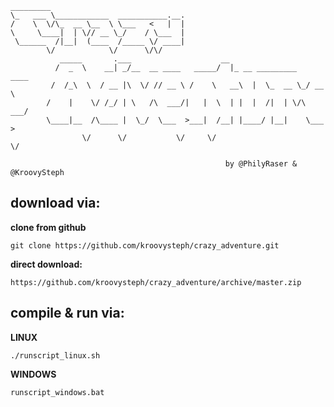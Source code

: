 	_________                              
	\_   ___ \____________  ___________.__.
	/    \  \/\_  __ \__  \ \___   <   |  |
	\     \____|  | \// __ \_/    / \___  |
	 \______  /|__|  (____  /_____ \/ ____|
	        \/            \/      \/\/     
	           _____       .___                    __                        
	          /  _  \    __| _/__  __ ____   _____/  |_ __ _________   ____  
	         /  /_\  \  / __ |\  \/ // __ \ /    \   __\  |  \_  __ \_/ __ \ 
	        /    |    \/ /_/ | \   /\  ___/|   |  \  | |  |  /|  | \/\  ___/ 
	        \____|__  /\____ |  \_/  \___  >___|  /__| |____/ |__|    \___  >
	                \/      \/           \/     \/                        \/
	
	                                                by @PhilyRaser & @KroovySteph


## download via:

__clone from github__

	git clone https://github.com/kroovysteph/crazy_adventure.git

__direct download:__

	https://github.com/kroovysteph/crazy_adventure/archive/master.zip

      
## compile & run via:

__LINUX__

	./runscript_linux.sh

__WINDOWS__

	runscript_windows.bat

